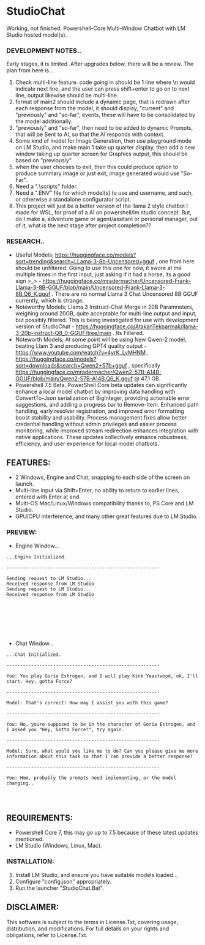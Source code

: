 # StudioChat
Working, not finished. Powershell-Core Multi-Window Chatbot with LM Studio hosted model(s). 

### DEVELOPMENT NOTES..
Early stages, it is limited. After upgrades below, there will be a review. The plan from here is...
1. Check multi-line feature. code going in should be 1 line where \n would indicate next line, and the user can press shift+enter to go on to next line, output likewise should be multi-line.
2. format of main2 should include a dynamic page, that is redrawn after each response from the model, it should display, "current" and "previously" and "so-far", events, these will have to be consolidated by the model additionally.
3. "previously" and "so-far", then need to be added to dynamic Prompts, that will be Sent to AI, so that the AI responds with context.  
4. Some kind of model for Image Generation, then use playground mode on LM Studio, and make main 1 take up quarter display, then add a new window taking up quarter screen for Graphics output, this should be based on "previously".
5. when the user chooses to exit, then this could produce option to produce summary image or just exit, image generated would use "So-Far".
6. Need a ".\scripts" folder.
7. Need a ".ENV" file for which model(s) to use and username, and such, or otherwise a standalone configurator script.
6. This project will just be a better version of the llama 2 style chatbot I made for WSL, for proof of a AI on powershell/lm studio concept. But, do I make a, adventure game or agent/assitant or personal manager, out of it, what is the next stage after project completion??

### RESEARCH..
- Useful Models; https://huggingface.co/models?sort=trending&search=LLama-3-8b-Uncensored+gguf , one from here should be unfiltered. Going to use this one for now, it swore at me multiple times in the first input, just asking if it had a horse, its a good sign >_> - https://huggingface.co/mradermacher/Uncensored-Frank-Llama-3-8B-GGUF/blob/main/Uncensored-Frank-Llama-3-8B.Q6_K.gguf . There are no normal Llama 3 Chat Uncensored 8B GGUF currently, which is strange.
- Noteworthy Models; Llama 3 Instruct-Chat Merge in 20B Paramneters, weighing around 20GB, quite acceptable for multi-line output and input, but possibly filtered. This is being investigated for use with development version of StudioChat - https://huggingface.co/AtakanTekparmak/llama-3-20b-instruct-Q8_0-GGUF/tree/main . Its Filtered.
- Noteworth Models; At some point will be using New Qwen-2 model, beating Llam 3 and producing GPT4 quality output - https://www.youtube.com/watch?v=4vrK_LvMHNM , https://huggingface.co/models?sort=downloads&search=Qwen2+57b+gguf , specifically https://huggingface.co/mradermacher/Qwen2-57B-A14B-GGUF/blob/main/Qwen2-57B-A14B.Q6_K.gguf @ 
47.1 GB.
- Powershell 7.5 Beta, PowerShell Core beta updates can significantly enhance a local model chatbot by improving data handling with ConvertTo-Json serialization of BigInteger, providing actionable error suggestions, and adding a progress bar to Remove-Item. Enhanced path handling, early resolver registration, and improved error formatting boost stability and usability. Process management fixes allow better credential handling without admin privileges and easier process monitoring, while improved stream redirection enhances integration with native applications. These updates collectively enhance robustness, efficiency, and user experience for local model chatbots.


## FEATURES:
- 2 Windows, Engine and Chat, snapping to each side of the screen on launch.
- Multi-line input via Shift+Enter, no ability to return to earlier lines, entered with Enter at end.
- Multi-OS Mac/Linux/Windows compatibility thanks to, PS Core and LM Studio.
- GPU/CPU interference, and many other great features due to LM Studio.

### PREVIEW:
- Engine Window...
```
...Engine Initialized.

--------------------------------------------------------

Sending request to LM Studio...
Received response from LM Studio
Sending request to LM Studio...
Received response from LM Studio








```
- Chat Window...
```
...Chat Initialized.

--------------------------------------------------------

You: You play Goria Estrogen, and I will play Kink Yeastwood, ok, I'll start. Hey, gotta Force?

--------------------------------------------------------

Model: That's correct! How may I assist you with this game?

--------------------------------------------------------

You: No, youre supposed to be in the character of Goria Estrogen, and I asked you "Hey, Gotta Force?", try again.

--------------------------------------------------------

Model: Sure, what would you like me to do? Can you please give me more information about this task so that I can provide a better response?

--------------------------------------------------------

You: Hmm, probably the prompts need implementing, or the model changing..




```

## REQUIREMENTS:
- Powershell Core 7, this may go up to 7.5 because of these latest updates mentioned.  
- LM Studio (Windows, Linux, Mac).

### INSTALLATION:
1. Install LM Studio, and ensure you have suitable models loaded...
2. Configure "config.json" appropriately.
3. Run the launcher "StudioChat.Bat".

## DISCLAIMER:
This software is subject to the terms in License.Txt, covering usage, distribution, and modifications. For full details on your rights and obligations, refer to License.Txt.
